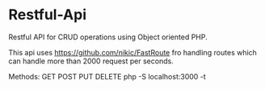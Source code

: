 # Restful-Api
Restful API for CRUD operations using Object oriented PHP.

This api uses https://github.com/nikic/FastRoute fro handling routes which can handle more than 2000 request per seconds.

Methods:
GET
POST
PUT
DELETE
php -S localhost:3000 -t 